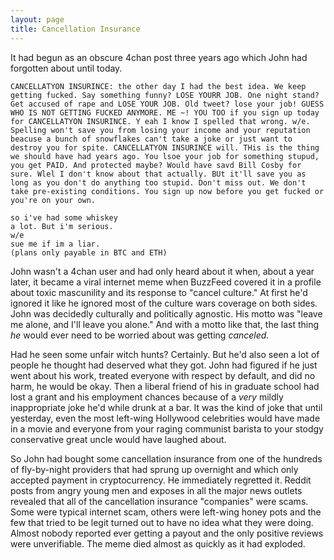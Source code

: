 ```yaml
---
layout: page
title: Cancellation Insurance
---
```


It had begun as an obscure 4chan post three years ago which John had forgotten about until today.

```
CANCELLATYON INSURINCE: the other day I had the best idea. We keep getting fucked. Say something funny? LOSE YOURR JOB. One night stand? Get accused of rape and LOSE YOUR JOB. Old tweet? lose your job! GUESS WHO IS NOT GETTING FUCKED ANYMORE. ME ~! YOU TOO if you sign up today for CANCELLATYON INSURINCE. Y eah I know I spelled that wrong. w/e.  Spelling won't save you from losing your income and your reputation beacuse a bunch of snowflakes can't take a joke or just want to destroy you for spite. CANCELLATYON INSURINCE will. THis is the thing we should have had years ago. You lsoe your job for something stupud, you get PAID. And protected maybe? Would have savd Bill Cosby for sure. Wlel I don't know about that actually. BUt it'll save you as long as you don't do anything too stupid. Don't miss out. We don't take pre-existing conditions. You sign up now before you get fucked or you're on your own.

so i've had some whiskey
a lot. But i'm serious.
w/e
sue me if im a liar.
(plans only payable in BTC and ETH)
```

John wasn't a 4chan user and had only heard about it when, about a year later, it became a viral internet meme when BuzzFeed covered it in a profile about toxic mascunility and its response to "cancel culture." At first he'd ignored it like he ignored most of the culture wars coverage on both sides. John was decidedly culturally and politically agnostic. His motto was "leave me alone, and I'll leave you alone." And with a motto like that, the last thing *he* would ever need to be worried about was getting *canceled.* 

Had he seen some unfair witch hunts? Certainly. But he'd also seen a lot of people he thought had deserved what they got. John had figured if he just went about his work, treated everyone with respect by default, and did no harm, he would be okay. Then a liberal friend of his in graduate school had lost a grant and his employment chances because of a *very* mildly inappropriate joke he'd while drunk at a bar. It was the kind of joke that until yesterday, even the most left-wing Hollywood celebrities would have made in a movie and everyone from your raging communist barista to your stodgy conservative great uncle would have laughed about.

So John had bought some cancellation insurance from one of the hundreds of fly-by-night providers that had sprung up overnight and which only accepted payment in cryptocurrency. He immediately regretted it. Reddit posts from angry young men and exposes in all the major news outlets revealed that all of the cancellation insurance "companies" were scams. Some were typical internet scam, others were left-wing honey pots and the few that tried to be legit turned out to have no idea what they were doing. Almost nobody reported ever getting a payout and the only positive reviews were unverifiable. The meme died almost as quickly as it had exploded.



